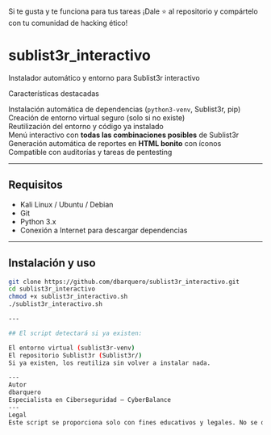 Si te gusta y te funciona para tus tareas 
¡Dale ⭐ al repositorio y compártelo con tu comunidad de hacking ético!

# sublist3r_interactivo
Instalador automático y entorno para Sublist3r interactivo

Características destacadas

Instalación automática de dependencias (`python3-venv`, Sublist3r, pip)  
Creación de entorno virtual seguro (solo si no existe)  
Reutilización del entorno y código ya instalado  
Menú interactivo con **todas las combinaciones posibles** de Sublist3r  
Generación automática de reportes en **HTML bonito** con íconos  
Compatible con auditorías y tareas de pentesting

---

##  Requisitos

- Kali Linux / Ubuntu / Debian
- Git
- Python 3.x
- Conexión a Internet para descargar dependencias

---

##  Instalación y uso

```bash
git clone https://github.com/dbarquero/sublist3r_interactivo.git
cd sublist3r_interactivo
chmod +x sublist3r_interactivo.sh
./sublist3r_interactivo.sh

---

## El script detectará si ya existen:

El entorno virtual (sublist3r-venv)
El repositorio Sublist3r (Sublist3r/)
Si ya existen, los reutiliza sin volver a instalar nada.

---
Autor
dbarquero
Especialista en Ciberseguridad – CyberBalance
---
Legal
Este script se proporciona solo con fines educativos y legales. No se debe utilizar en dominios sin autorización explícita. El autor no se hace responsable del mal uso.
